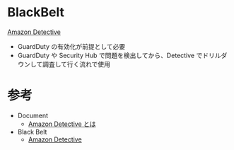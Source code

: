 # BlackBelt

[Amazon Detective](https://pages.awscloud.com/rs/112-TZM-766/images/20200715_AWSBlackBelt2020_AmazonDetective.pdf)

* GuardDuty の有効化が前提として必要
* GuardDuty や Security Hub で問題を検出してから、Detective でドリルダウンして調査して行く流れで使用



# 参考

* Document
  * [Amazon Detective とは](https://docs.aws.amazon.com/ja_jp/detective/latest/adminguide/what-is-detective.html)
* Black Belt
  * [Amazon Detective](https://pages.awscloud.com/rs/112-TZM-766/images/20200715_AWSBlackBelt2020_AmazonDetective.pdf)


